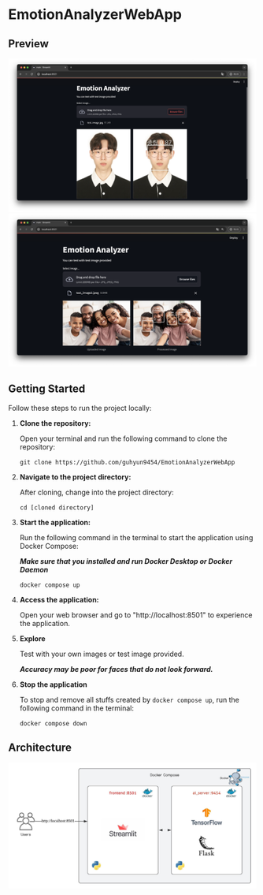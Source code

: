 # EmotionAnalyzerWebApp

## Preview

![Example Image](images/preview.png)
![Example Image](images/preview2.png)


## Getting Started

Follow these steps to run the project locally:

1. **Clone the repository:**

   Open your terminal and run the following command to clone the repository:
   ```Shell
   git clone https://github.com/guhyun9454/EmotionAnalyzerWebApp
   ```

2. **Navigate to the project directory:**

   After cloning, change into the project directory:
   
   ```Shell
   cd [cloned directory]
   ```

3. **Start the application:**

   Run the following command in the terminal to start the application using Docker Compose:

   ***Make sure that you installed and run Docker Desktop or Docker Daemon***
   ```Shell
   docker compose up
   ```

4. **Access the application:**

   Open your web browser and go to "http://localhost:8501" to experience the application.

5. **Explore**
   
   Test with your own images or test image provided.
   
   ***Accuracy may be poor for faces that do not look forward.***

5. **Stop the application**

   To stop and remove all stuffs created by `docker compose up`, run the following command in the terminal:
   ```Shell
   docker compose down  
   ```

## Architecture

![Example Image](images/architecture.jpeg)
